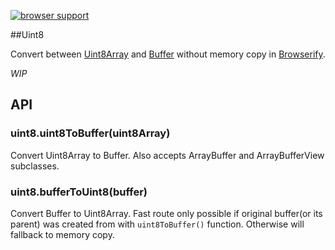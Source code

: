 [![browser support](https://ci.testling.com/tonistiigi/uint8.png)](https://ci.testling.com/tonistiigi/uint8)

##Uint8

Convert between [Uint8Array](https://developer.mozilla.org/en-US/docs/JavaScript/Typed_arrays/Uint8Array) and [Buffer](http://nodejs.org/api/buffer.html) without memory copy in [Browserify](https://github.com/substack/node-browserify).

*WIP*

## API

### uint8.uint8ToBuffer(uint8Array)

Convert Uint8Array to Buffer.
Also accepts ArrayBuffer and ArrayBufferView subclasses.

### uint8.bufferToUint8(buffer)

Convert Buffer to Uint8Array.
Fast route only possible if original buffer(or its parent) was created from with `uint8ToBuffer()` function. Otherwise will fallback to memory copy.
